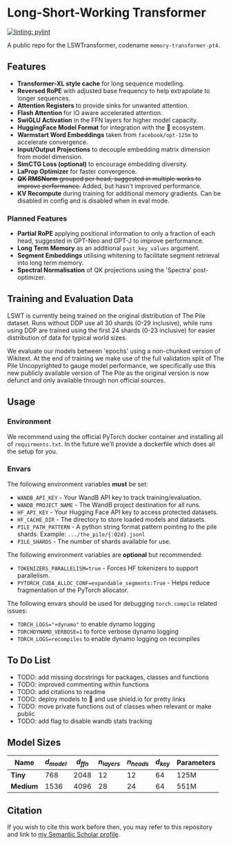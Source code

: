 # Long-Short-Working Transformer

[![linting: pylint](https://img.shields.io/badge/linting-pylint-yellowgreen)](https://github.com/pylint-dev/pylint)

A public repo for the LSWTransformer, codename `memory-transformer-pt4`.

## Features
- **Transformer-XL style cache** for long sequence modelling.
- **Reversed RoPE** with adjusted base frequency to help extrapolate to longer sequences.
- **Attention Registers** to provide sinks for unwanted attention.
- **Flash Attention** for IO aware accelerated attention.
- **SwiGLU Activation** in the FFN layers for higher model capacity.
- **HuggingFace Model Format** for integration with the 🤗 ecosystem.
- **Warmstart Word Embeddings** taken from `facebook/opt-125m` to accelerate convergence.
- **Input/Output Projections** to decouple embedding matrix dimension from model dimension.
- **SimCTG Loss (optional)** to encourage embedding diversity.
- **LaProp Optimizer** for faster convergence.
- ~~**QK RMSNorm** grouped per head, suggested in multiple works to improve performance.~~ Added, but hasn't improved performance.
- **KV Recompute** during training for additional memory gradients. Can be disabled in config and is disabled when in eval mode.

### Planned Features
- **Partial RoPE** applying positional information to only a fraction of each head, suggested in GPT-Neo and GPT-J to improve performance.
- **Long Term Memory** as an additional `past_key_values` argument.
- **Segment Embeddings** utilising whitening to facilitate segment retrieval into long term memory.
- **Spectral Normalisation** of QK projections using the 'Spectra' post-optimizer.

## Training and Evaluation Data
LSWT is currently being trained on the original distribution of The Pile dataset. Runs without DDP use all 30 shards (0-29 inclusive), while runs using DDP are trained using the first 24 shards (0-23 inclusive) for easier distribution of data for typical world sizes.

We evaluate our models between 'epochs' using a non-chunked version of Wikitext. At the end of training we make use of the full validation split of The Pile Uncopyrighted to gauge model performance, we specifically use this new publicly available version of The Pile as the original version is now defunct and only available through non official sources. 

## Usage
### Environment
We recommend using the official PyTorch docker container and installing all of `requirments.txt`. In the future we'll provide a dockerfile which does all the setup for you.

### Envars
The following environment variables **must** be set:
- `WANDB_API_KEY` - Your WandB API key to track training/evaluation.
- `WANDB_PROJECT_NAME` - The WandB project destination for all runs.
- `HF_API_KEY` - Your Hugging Face API key to access protected datasets.
- `HF_CACHE_DIR` - The directory to store loaded models and datasets.
- `PILE_PATH_PATTERN` - A python string format pattern pointing to the pile shards. Example: `.../the_pile/{:02d}.jsonl`
- `PILE_SHARDS` - The number of shards available for use.

The following environment variables are **optional** but recommended:
- `TOKENIZERS_PARALLELISM=true` - Forces HF tokenizers to support parallelism.
- `PYTORCH_CUDA_ALLOC_CONF=expandable_segments:True` - Helps reduce fragmentation of the PyTorch allocator.

The following envars should be used for debugging `torch.compile` related issues:
- `TORCH_LOGS="+dynamo"` to enable dynamo logging
- `TORCHDYNAMO_VERBOSE=1` to force verbose dynamo logging
- `TORCH_LOGS=recompiles` to enable dynamo logging on recompiles

## To Do List
- TODO: add missing docstrings for packages, classes and functions
- TODO: improved commenting within functions
- TODO: add citations to readme
- TODO: deploy models to 🤗 and use shield.io for pretty links
- TODO: move private functions out of classes when relevant or make public
- TODO: add flag to disable wandb stats tracking

## Model Sizes
| Name | $d_{model}$ | $d_{ffn}$ | $n_{layers}$ | $n_{heads}$ | $d_{key}$ | Parameters |
| ----------- | ----------- | ----------- | ----------- | ----------- | ----------- | ----------- |
| **Tiny** 	| 768	| 2048 | 12 | 12 | 64 | 125M |
| **Medium**| 1536 | 4096 | 28 | 24 | 64 | 551M |

## Citation
If you wish to cite this work before then, you may refer to this repository and link to [my Semantic Scholar profile](https://www.semanticscholar.org/author/Avelina-Asada-Hadji-Kyriacou/2139984073).
